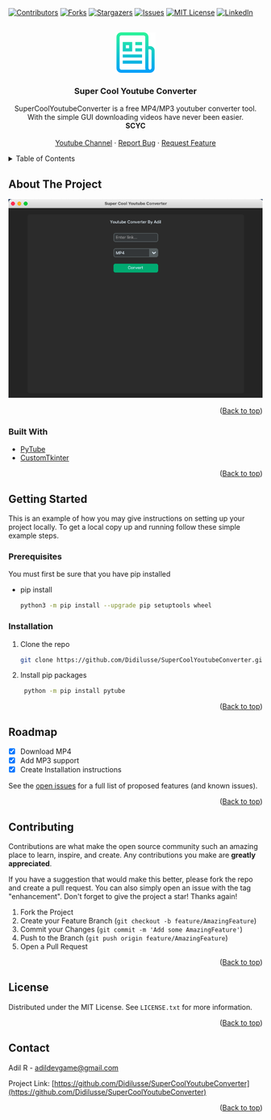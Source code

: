<a name="readme-top"></a>

[![Contributors][contributors-shield]][contributors-url]
[![Forks][forks-shield]][forks-url]
[![Stargazers][stars-shield]][stars-url]
[![Issues][issues-shield]][issues-url]
[![MIT License][license-shield]][license-url]
[![LinkedIn][linkedin-shield]][linkedin-url]



<!-- PROJECT LOGO -->
<br />
<div align="center">
  <a href="https://github.com/Didilusse/SuperCoolYoutubeConverter">
    <img src="images/logo.png" alt="Logo" width="80" height="80">
  </a>

<h3 align="center">Super Cool Youtube Converter</h3>

  <p align="center">
    SuperCoolYoutubeConverter is a free MP4/MP3 youtuber converter tool. With the simple GUI downloading videos have never been easier.
    <br />
    <a><strong>SCYC</strong></a>
    <br />
    <br />
    <a href="https://www.youtube.com/@Didilusse">Youtube Channel</a>
    ·
    <a href="https://github.com/Didilusse/SuperCoolYoutubeConverter/issues">Report Bug</a>
    ·
    <a href="https://github.com/Didilusse/SuperCoolYoutubeConverter/issues">Request Feature</a>
  </p>
</div>



<!-- TABLE OF CONTENTS -->
<details>
  <summary>Table of Contents</summary>
  <ol>
    <li>
      <a href="#about-the-project">About The Project</a>
      <ul>
        <li><a href="#built-with">Built With</a></li>
      </ul>
    </li>
    <li>
      <a href="#getting-started">Getting Started</a>
      <ul>
        <li><a href="#prerequisites">Prerequisites</a></li>
        <li><a href="#installation">Installation</a></li>
      </ul>
    </li>
    <li><a href="#usage">Usage</a></li>
    <li><a href="#roadmap">Roadmap</a></li>
    <li><a href="#contributing">Contributing</a></li>
    <li><a href="#license">License</a></li>
    <li><a href="#contact">Contact</a></li>
    <li><a href="#acknowledgments">Acknowledgments</a></li>
  </ol>
</details>



<!-- ABOUT THE PROJECT -->
## About The Project

[![Product Name Screen Shot][product-screenshot]](https://didilusse.github.io)

<p align="right">(<a href="#readme-top">Back to top</a>)</p>



### Built With

* [PyTube](https://pytube.io/en/latest/)
* [CustomTkinter](https://github.com/TomSchimansky/CustomTkinter)

<p align="right">(<a href="#readme-top">Back to top</a>)</p>



<!-- GETTING STARTED -->
## Getting Started

This is an example of how you may give instructions on setting up your project locally.
To get a local copy up and running follow these simple example steps.

### Prerequisites

You must first be sure that you have pip installed
* pip install
  ```sh
  python3 -m pip install --upgrade pip setuptools wheel
  ```

### Installation

1. Clone the repo
   ```sh
   git clone https://github.com/Didilusse/SuperCoolYoutubeConverter.git
   ```
2. Install pip packages
   ```sh
    python -m pip install pytube
   ```

<p align="right">(<a href="#readme-top">Back to top</a>)</p>



<!-- ROADMAP -->
## Roadmap

- [x] Download MP4
- [x] Add MP3 support
- [x] Create Installation instructions

See the [open issues](https://github.com/Didilusse/SuperCoolYoutubeConverter/issues) for a full list of proposed features (and known issues).

<p align="right">(<a href="#readme-top">Back to top</a>)</p>



<!-- CONTRIBUTING -->
## Contributing

Contributions are what make the open source community such an amazing place to learn, inspire, and create. Any contributions you make are **greatly appreciated**.

If you have a suggestion that would make this better, please fork the repo and create a pull request. You can also simply open an issue with the tag "enhancement".
Don't forget to give the project a star! Thanks again!

1. Fork the Project
2. Create your Feature Branch (`git checkout -b feature/AmazingFeature`)
3. Commit your Changes (`git commit -m 'Add some AmazingFeature'`)
4. Push to the Branch (`git push origin feature/AmazingFeature`)
5. Open a Pull Request

<p align="right">(<a href="#readme-top">Back to top</a>)</p>



<!-- LICENSE -->
## License

Distributed under the MIT License. See `LICENSE.txt` for more information.

<p align="right">(<a href="#readme-top">Back to top</a>)</p>



<!-- CONTACT -->
## Contact

Adil R - adildevgame@gmail.com

Project Link: [https://github.com/Didilusse/SuperCoolYoutubeConverter](https://github.com/Didilusse/SuperCoolYoutubeConverter)

<p align="right">(<a href="#readme-top">Back to top</a>)</p>



<!-- MARKDOWN LINKS & IMAGES -->
<!-- https://www.markdownguide.org/basic-syntax/#reference-style-links -->
[contributors-shield]: https://img.shields.io/github/contributors/Didilusse/SuperCoolYoutubeConverter.svg?style=for-the-badge
[contributors-url]: https://github.com/Didilusse/SuperCoolYoutubeConverter/graphs/contributors
[forks-shield]: https://img.shields.io/github/forks/Didilusse/SuperCoolYoutubeConverter.svg?style=for-the-badge
[forks-url]: https://github.com/Didilusse/SuperCoolYoutubeConverter/network/members
[stars-shield]: https://img.shields.io/github/stars/Didilusse/SuperCoolYoutubeConverter.svg?style=for-the-badge
[stars-url]: https://github.com/Didilusse/SuperCoolYoutubeConverter/stargazers
[issues-shield]: https://img.shields.io/github/issues/Didilusse/SuperCoolYoutubeConverter.svg?style=for-the-badge
[issues-url]: https://github.com/Didilusse/SuperCoolYoutubeConverter/issues
[license-shield]: https://img.shields.io/github/license/Didilusse/SuperCoolYoutubeConverter.svg?style=for-the-badge
[license-url]: https://github.com/Didilusse/SuperCoolYoutubeConverter/blob/master/LICENSE.txt
[linkedin-shield]: https://img.shields.io/badge/-LinkedIn-black.svg?style=for-the-badge&logo=linkedin&colorB=555
[linkedin-url]: https://linkedin.com/in/linkedin_username
[product-screenshot]: images/screenshot.png
[PyTube-url]: https://pytube.io/en/latest/
[PyTube.com]: https://www.google.com/url?sa=i&url=https%3A%2F%2Fpypi.org%2Fproject%2Fpytube%2F&psig=AOvVaw19bmEsDVBACMrt_TAtG0I0&ust=1671582066150000&source=images&cd=vfe&ved=0CA8QjRxqFwoTCIDR98v2hvwCFQAAAAAdAAAAABAE
[CustomTK-url]: https://github.com/TomSchimansky/CustomTkinter
[CustomTK.com]: https://github.com/TomSchimansky/CustomTkinter/raw/master/documentation_images/CustomTkinter_logo_dark.png
